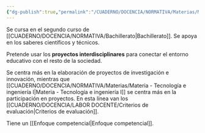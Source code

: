 ```yaml
---
{"dg-publish":true,"permalink":"/CUADERNO/DOCENCIA/NORMATIVA/Materias/Materia - Tecnología e ingeniería II/"}
---
```


Se cursa en el segundo curso de [[CUADERNO/DOCENCIA/NORMATIVA/Bachillerato\|Bachillerato]]. Se apoya en los saberes científicos y técnicos.

Pretende usar los **proyectos interdisciplinares** para conectar el entorno educativo con el resto de la sociedad.

Se centra más en la elaboración de proyectos de investigación e innovación, mientras que [[CUADERNO/DOCENCIA/NORMATIVA/Materias/Materia - Tecnología e ingeniería I\|Materia - Tecnología e ingeniería I]] se centra más en la participación en proyectos. En esta línea van los [[CUADERNO/DOCENCIA/LABOR DOCENTE/Criterios de evaluación\|Criterios de evaluación]].

Tiene un [[Enfoque competencial\|Enfoque competencial]].